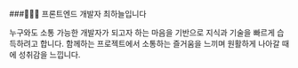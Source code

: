 ###👩🏼‍💻 프론트엔드 개발자 최하늘입니다 

누구와도 소통 가능한 개발자가 되고자 하는 마음을 기반으로 지식과 기술을 빠르게 습득하려고 합니다.
함께하는 프로젝트에서 소통하는 즐거움을 느끼며 원활하게 나아갈 때에 성취감을 느낍니다.

<!--
**choihaneul9545/choihaneul9545** is a ✨ _special_ ✨ repository because its `README.md` (this file) appears on your GitHub profile.

Here are some ideas to get you started:

- 🔭 I’m currently working on ...
- 🌱 I’m currently learning ...
- 👯 I’m looking to collaborate on ...
- 🤔 I’m looking for help with ...
- 💬 Ask me about ...
- 📫 How to reach me: ...
- 😄 Pronouns: ...
- ⚡ Fun fact: ...
-->
